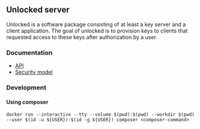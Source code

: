 ## Unlocked server

Unlocked is a software package consisting of at least a key server and a
client application.
The goal of unlocked is to provision keys to clients that requested access
to these keys after authorization by a user.

### Documentation

* [API](doc/api.md)
* [Security model](doc/security.md)

### Development

#### Using composer

```
docker run --interactive --tty --volume $(pwd):$(pwd) --workdir $(pwd) --user $(id -u ${USER}):$(id -g ${USER}) composer <composer-command>
```
